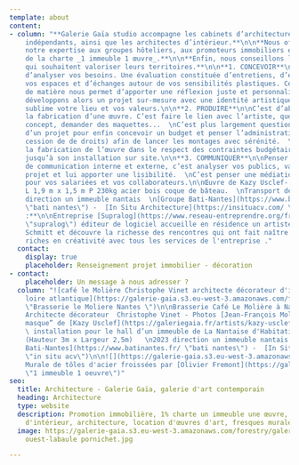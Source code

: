 ```yaml
---
template: about
content:
- column: "**Galerie Gaïa studio accompagne les cabinets d’architecture,  \nles architectes
    indépendants, ainsi que les architectes d’intérieur.**\n\n**Nous offrons également
    notre expertise aux groupes hôteliers, aux promoteurs immobiliers et aux signataires
    de la charte _1 immeuble 1 œuvre_.**\n\n**Enfin, nous conseillons les collectivités
    qui souhaitent valoriser leurs territoires.**\n\n**1. CONCEVOIR**\n\nIl s’agit
    d’analyser vos besoins. Une évaluation constituée d’entretiens, d’études de
    vos espaces et d’échanges autour de vos sensibilités plastiques. Cette récolte
    de matière nous permet d’apporter une réflexion juste et personnalisée. Nous
    développons alors un projet sur-mesure avec une identité artistique forte, qui
    sublime votre lieu et vos valeurs.\n\n**2. PRODUIRE**\n\nC’est d’abord planifier
    la fabrication d’une œuvre. C’est faire le lien avec l’artiste, questionner son
    concept, demander des maquettes...  \nC’est plus largement questionner la faisabilité
    d’un projet pour enfin concevoir un budget et penser l’administratif (contrats,
    cession de de droits) afin de lancer les montages avec sérénité.  \nNous suivons
    la fabrication de l’œuvre dans le respect des contraintes budgétaires et calendaires,
    jusqu’à son installation sur site.\n\n**3. COMMUNIQUER**\n\nPenser une stratégie
    de communication interne et externe, c’est analyser vos publics, valoriser le
    projet et lui apporter une lisibilité.  \nC’est penser une médiation pertinente
    pour vos salariées et vos collaborateurs.\n\nŒuvre de Kazy Usclef- H 2,3 m x
    L 1,9 m x 1,5 m P 230kg acier bois coque de bâteau.  \nTransport de l’œuvre ...2023
    direction un immeuble nantais  \n[Groupe Bati-Nantes](https://www.batinantes.fr/
    \"bati nantes\") -  [In Situ Architecture](https://insituacv.com/ \"in situ acv\")\n\n**Témoignage
    :**\n\nEntreprise [Supralog](https://www.reseau-entreprendre.org/fr/blog/artiste-plasticien-en-residence-dans-une-entreprise/
    \"supralog\") éditeur de logiciel accueille en résidence un artiste  Matthieu
    Schmitt et découvre la richesse des rencontres qui ont fait naître des interactions
    riches en créativité avec tous les services de l'entreprise ."
  contact:
    display: true
    placeholder: Renseignement projet immobilier - décoration
- contact:
    placeholder: Un message à nous adresser ?
  column: "![café le Molière Christophe Vinet architecte décorateur d'intérieur nantes
    loire atlantique](https://galerie-gaia.s3.eu-west-3.amazonaws.com/forestry/galeriegaia@brasserielemoliere@jeanfrancoismoliere.jpg
    \"Brasserie le Moliere Nantes \")\n\nBrasserie Café Le Molière à Nantes - Réalisation
    Architecte décorateur  Christophe Vinet - Photos [Jean-François Molliere]()\n\n![](https://galerie-gaia.s3.eu-west-3.amazonaws.com/forestry/masque.jpg)\n\n“Le
    masque” de [Kazy Usclef](https://galeriegaia.fr/artists/kazy-usclef/ \"1% artistique\")
    \ installation pour le hall d’un immeuble de La Nantaise d'Habitation en 2023
    (Hauteur 3m x Largeur 2,5m)   \n2023 direction un immeuble nantais  \n[Groupe
    Bati-Nantes](https://www.batinantes.fr/ \"bati nantes\") -  [In Situ Architecture](https://insituacv.com/
    \"in situ acv\")\n\n![](https://galerie-gaia.s3.eu-west-3.amazonaws.com/forestry/mural-11-compressions-500x200-15000-1.jpg)\n\nInstallation
    Murale de tôles d'acier froissées par [Olivier Fremont](https://galeriegaia.fr/artists/olivier-fremont/
    \"1 immeuble 1 oeuvre\")"
seo:
  title: Architecture - Galerie Gaïa, galerie d'art contemporain
  heading: Architecture
  type: website
  description: Promotion immobilière, 1% charte un immeuble une œuvre, décoration
    d'intérieur, architecture, location d'œuvres d'art, fresques murales, street art...
  image: https://galerie-gaia.s3.eu-west-3.amazonaws.com/forestry/galeriegaia-magazinecoté
    ouest-labaule pornichet.jpg

---
```

